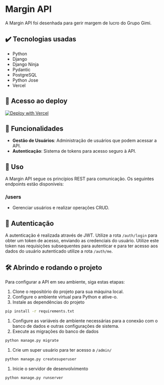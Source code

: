 # Margin API

A Margin API foi desenhada para gerir margem de lucro do Grupo Gimi.

## ✔️ Tecnologias usadas
- Python
- Django
- Django Ninja
- Pydantic
- PostgreSQL
- Python Jose
- Vercel

## 📁 Acesso ao deploy

[![Deploy with Vercel](https://vercel.com/button)](https://engenhadev.com.br/)

## 🔨 Funcionalidades

- **Gestão de Usuários**: Administração de usuários que podem acessar a API.
- **Autenticação**: Sistema de tokens para acesso seguro à API.

## 📌 Uso

A Margin API segue os princípios REST para comunicação. Os seguintes endpoints estão disponíveis:

### /users
- Gerenciar usuários e realizar operações CRUD.

## 🔐 Autenticação

A autenticação é realizada através de JWT. Utilize a rota `/auth/login` para obter um token de acesso, enviando as credenciais do usuário. Utilize este token nas requisições subsequentes para autenticar e para ter acesso aos dados do usuário autenticado utilize a rota `/auth/me`.

## 🛠️ Abrindo e rodando o projeto

Para configurar a API em seu ambiente, siga estas etapas:

1. Clone o repositório do projeto para sua máquina local.
2. Configure o ambiente virtual para Python e ative-o.
3. Instale as dependências do projeto
```bash
pip install -r requirements.txt
```
1. Configure as variáveis de ambiente necessárias para a conexão com o banco de dados e outras configurações de sistema.
2. Execute as migrações do banco de dados
```bash
python manage.py migrate
```
1. Crie um super usuário para ter acesso a `/admin/`
```bash
python manage.py createsuperuser
```
1. Inicie o servidor de desenvolvimento
```bash
python manage.py runserver
```